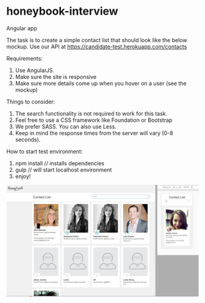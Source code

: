 # honeybook-interview
Angular app

The task is to create a simple contact list that should look like the below mockup. Use our API at https://candidate-test.herokuapp.com/contacts

Requirements:
1. Use AngularJS.
2. Make sure the site is responsive
3. Make sure more details come up when you hover on a user (see the mockup)

Things to consider:
1. The search functionality is not required to work for this task.
2. Feel free to use a CSS framework like Foundation or Bootstrap
3. We prefer SASS. You can also use Less.
4. Keep in mind the response times from the server will vary (0-8 seconds).

How to start test environment:
1. npm install // installs dependencies
2. gulp // will start localhost environment
3. enjoy!

![Left: Desktop; Right: Mobile](./screenshot.jpg?raw=true "Finished Look - Left: Desktop; Right: Mobile")

